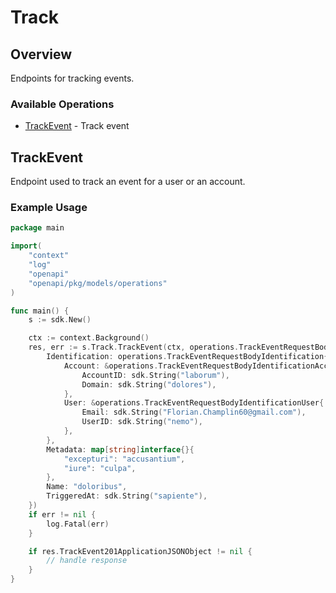 # Track

## Overview

Endpoints for tracking events.

### Available Operations

* [TrackEvent](#trackevent) - Track event

## TrackEvent

Endpoint used to track an event for a user or an account.

### Example Usage

```go
package main

import(
	"context"
	"log"
	"openapi"
	"openapi/pkg/models/operations"
)

func main() {
    s := sdk.New()

    ctx := context.Background()
    res, err := s.Track.TrackEvent(ctx, operations.TrackEventRequestBody{
        Identification: operations.TrackEventRequestBodyIdentification{
            Account: &operations.TrackEventRequestBodyIdentificationAccount{
                AccountID: sdk.String("laborum"),
                Domain: sdk.String("dolores"),
            },
            User: &operations.TrackEventRequestBodyIdentificationUser{
                Email: sdk.String("Florian.Champlin60@gmail.com"),
                UserID: sdk.String("nemo"),
            },
        },
        Metadata: map[string]interface{}{
            "excepturi": "accusantium",
            "iure": "culpa",
        },
        Name: "doloribus",
        TriggeredAt: sdk.String("sapiente"),
    })
    if err != nil {
        log.Fatal(err)
    }

    if res.TrackEvent201ApplicationJSONObject != nil {
        // handle response
    }
}
```
